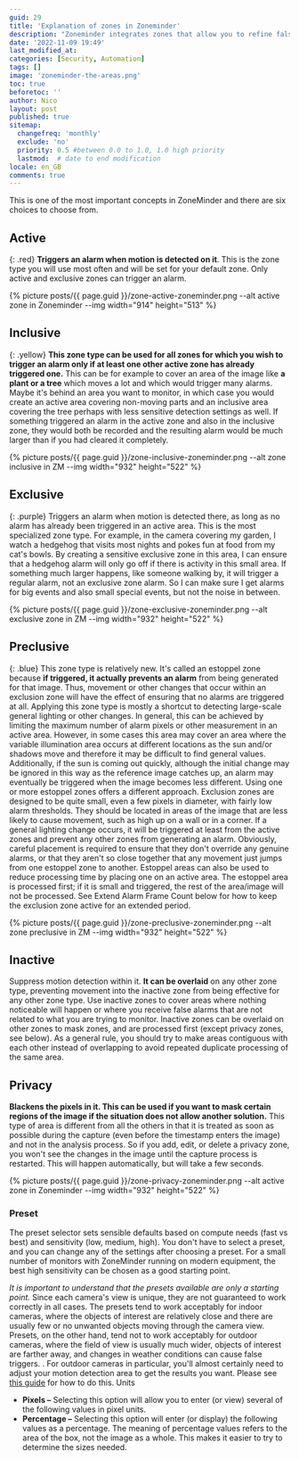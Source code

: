 ```yaml
---
guid: 29
title: 'Explanation of zones in Zoneminder'
description: "Zoneminder integrates zones that allow you to refine false positives"
date: '2022-11-09 19:49'
last_modified_at: 
categories: [Security, Automation]
tags: []
image: 'zoneminder-the-areas.png'
toc: true
beforetoc: ''
author: Nico
layout: post
published: true
sitemap:
  changefreq: 'monthly'
  exclude: 'no'
  priority: 0.5 #between 0.0 to 1.0, 1.0 high priority
  lastmod:  # date to end modification
locale: en_GB
comments: true
---
```


This is one of the most important concepts in ZoneMinder and there are six choices to choose from.

## Active
{: .red} 
**Triggers an alarm when motion is detected on it**. This is the zone type you will use most often and will be set for your default zone. Only active and exclusive zones can trigger an alarm.

{% picture posts/{{ page.guid }}/zone-active-zoneminder.png --alt active zone in Zoneminder --img width="914" height="513" %}

## Inclusive
{: .yellow}
**This zone type can be used for all zones for which you wish to trigger an alarm only if at least one other active zone has already triggered one.** This can be for example to cover an area of ​​the image like **a plant or a tree** which moves a lot and which would trigger many alarms. Maybe it's behind an area you want to monitor, in which case you would create an active area covering non-moving parts and an inclusive area covering the tree perhaps with less sensitive detection settings as well. If something triggered an alarm in the active zone and also in the inclusive zone, they would both be recorded and the resulting alarm would be much larger than if you had cleared it completely.

{% picture posts/{{ page.guid }}/zone-inclusive-zoneminder.png --alt zone inclusive in ZM --img width="932" height="522" %}

## Exclusive
{: .purple}
Triggers an alarm when motion is detected there, as long as no alarm has already been triggered in an active area. This is the most specialized zone type. For example, in the camera covering my garden, I watch a hedgehog that visits most nights and pokes fun at food from my cat's bowls. By creating a sensitive exclusive zone in this area, I can ensure that a hedgehog alarm will only go off if there is activity in this small area. If something much larger happens, like someone walking by, it will trigger a regular alarm, not an exclusive zone alarm. So I can make sure I get alarms for big events and also small special events, but not the noise in between.

{% picture posts/{{ page.guid }}/zone-exclusive-zoneminder.png --alt exclusive zone in ZM --img width="932" height="522" %}

## Preclusive
{: .blue}
This zone type is relatively new. It's called an estoppel zone because **if triggered, it actually prevents an alarm** from being generated for that image. Thus, movement or other changes that occur within an exclusion zone will have the effect of ensuring that no alarms are triggered at all. Applying this zone type is mostly a shortcut to detecting large-scale general lighting or other changes. In general, this can be achieved by limiting the maximum number of alarm pixels or other measurement in an active area. However, in some cases this area may cover an area where the variable illumination area occurs at different locations as the sun and/or shadows move and therefore it may be difficult to find general values. Additionally, if the sun is coming out quickly, although the initial change may be ignored in this way as the reference image catches up, an alarm may eventually be triggered when the image becomes less different. Using one or more estoppel zones offers a different approach. Exclusion zones are designed to be quite small, even a few pixels in diameter, with fairly low alarm thresholds. They should be located in areas of the image that are less likely to cause movement, such as high up on a wall or in a corner. If a general lighting change occurs, it will be triggered at least from the active zones and prevent any other zones from generating an alarm. Obviously, careful placement is required to ensure that they don't override any genuine alarms, or that they aren't so close together that any movement just jumps from one estoppel zone to another. Estoppel areas can also be used to reduce processing time by placing one on an active area. The estoppel area is processed first; if it is small and triggered, the rest of the area/image will not be processed. See Extend Alarm Frame Count below for how to keep the exclusion zone active for an extended period.

{% picture posts/{{ page.guid }}/zone-preclusive-zoneminder.png --alt zone preclusive in ZM --img width="932" height="522" %}

## Inactive
Suppress motion detection within it. **It can be overlaid** on any other zone type, preventing movement into the inactive zone from being effective for any other zone type. Use inactive zones to cover areas where nothing noticeable will happen or where you receive false alarms that are not related to what you are trying to monitor. Inactive zones can be overlaid on other zones to mask zones, and are processed first (except privacy zones, see below). As a general rule, you should try to make areas contiguous with each other instead of overlapping to avoid repeated duplicate processing of the same area.

## Privacy
**Blackens the pixels in it. This can be used if you want to mask certain regions of the image if the situation does not allow another solution.** This type of area is different from all the others in that it is treated as soon as possible during the capture (even before the timestamp enters the image) and not in the analysis process. So if you add, edit, or delete a privacy zone, you won't see the changes in the image until the capture process is restarted. This will happen automatically, but will take a few seconds.

{% picture posts/{{ page.guid }}/zone-privacy-zoneminder.png --alt active zone in Zoneminder --img width="932" height="522" %}

### Preset
The preset selector sets sensible defaults based on compute needs (fast vs best) and sensitivity (low, medium, high). You don't have to select a preset, and you can change any of the settings after choosing a preset. For a small number of monitors with ZoneMinder running on modern equipment, the best high sensitivity can be chosen as a good starting point.

*It is important to understand that the presets available are only a starting point.* Since each camera's view is unique, they are not guaranteed to work correctly in all cases. The presets tend to work acceptably for indoor cameras, where the objects of interest are relatively close and there are usually few or no unwanted objects moving through the camera view. Presets, on the other hand, tend not to work acceptably for outdoor cameras, where the field of view is usually much wider, objects of interest are farther away, and changes in weather conditions can cause false triggers. . For outdoor cameras in particular, you'll almost certainly need to adjust your motion detection area to get the results you want. Please see [this guide](https://wiki.zoneminder.com/index.php/Understanding_ZoneMinder%27s_Zoning_system_for_Dummies) for how to do this. Units

- **Pixels –** Selecting this option will allow you to enter (or view) several of the following values ​​in pixel units.
- **Percentage –** Selecting this option will enter (or display) the following values ​​as a percentage. The meaning of percentage values ​​refers to the area of ​​the box, not the image as a whole. This makes it easier to try to determine the sizes needed.